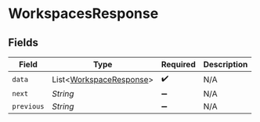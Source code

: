 # WorkspacesResponse


## Fields

| Field                                                               | Type                                                                | Required                                                            | Description                                                         |
| ------------------------------------------------------------------- | ------------------------------------------------------------------- | ------------------------------------------------------------------- | ------------------------------------------------------------------- |
| `data`                                                              | List<[WorkspaceResponse](../../models/shared/WorkspaceResponse.md)> | :heavy_check_mark:                                                  | N/A                                                                 |
| `next`                                                              | *String*                                                            | :heavy_minus_sign:                                                  | N/A                                                                 |
| `previous`                                                          | *String*                                                            | :heavy_minus_sign:                                                  | N/A                                                                 |